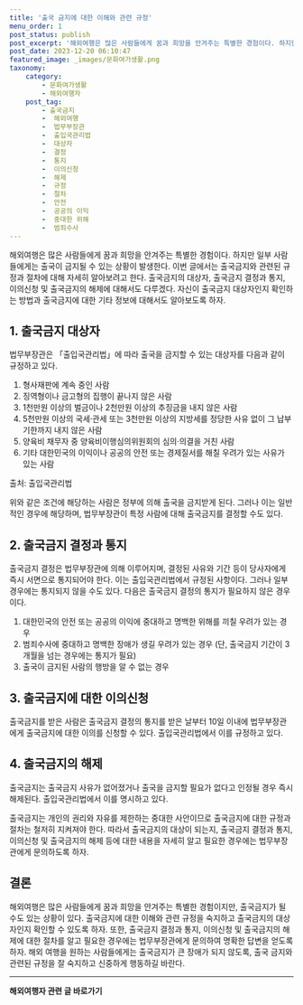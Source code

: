 ```yaml
---
title: '출국 금지에 대한 이해와 관련 규정'
menu_order: 1
post_status: publish
post_excerpt: '해외여행은 많은 사람들에게 꿈과 희망을 안겨주는 특별한 경험이다. 하지만 일부 사람들에게는 출국이 금지될 수 있는 상황이 발생한다. 이번 글에서는 출국금지와 관련된 규정과 절차에 대해 자세히 알아보려고 한다. 출국금지의 대상자, 출국금지 결정과 통지, 이의신청 및 출국금지의 해제에 대해서도 다루겠다. 자신이 출국금지 대상자인지 확인하는 방법과 출국금지에 대한 기타 정보에 대해서도 알아보도록 하자.'
post_date: 2023-12-20 06:10:47
featured_image: _images/문화여가생활.png
taxonomy:
    category:
        - 문화여가생활
        - 해외여행자
    post_tag:
        - 출국금지
        -  해외여행
        -  법무부장관
        -  출입국관리법
        -  대상자
        -  결정
        -  통지
        -  이의신청
        -  해제
        -  규정
        -  절차
        -  안전
        -  공공의 이익
        -  중대한 위해
        -  범죄수사
---
```



해외여행은 많은 사람들에게 꿈과 희망을 안겨주는 특별한 경험이다. 하지만 일부 사람들에게는 출국이 금지될 수 있는 상황이 발생한다. 이번 글에서는 출국금지와 관련된 규정과 절차에 대해 자세히 알아보려고 한다. 출국금지의 대상자, 출국금지 결정과 통지, 이의신청 및 출국금지의 해제에 대해서도 다루겠다. 자신이 출국금지 대상자인지 확인하는 방법과 출국금지에 대한 기타 정보에 대해서도 알아보도록 하자.

## 1. 출국금지 대상자

법무부장관은 「출입국관리법」에 따라 출국을 금지할 수 있는 대상자를 다음과 같이 규정하고 있다.

1. 형사재판에 계속 중인 사람
2. 징역형이나 금고형의 집행이 끝나지 않은 사람
3. 1천만원 이상의 벌금이나 2천만원 이상의 추징금을 내지 않은 사람
4. 5천만원 이상의 국세·관세 또는 3천만원 이상의 지방세를 정당한 사유 없이 그 납부기한까지 내지 않은 사람
5. 양육비 채무자 중 양육비이행심의위원회의 심의·의결을 거친 사람
6. 기타 대한민국의 이익이나 공공의 안전 또는 경제질서를 해칠 우려가 있는 사유가 있는 사람

출처: 출입국관리법 

위와 같은 조건에 해당하는 사람은 정부에 의해 출국을 금지받게 된다. 그러나 이는 일반적인 경우에 해당하며, 법무부장관이 특정 사람에 대해 출국금지를 결정할 수도 있다.

## 2. 출국금지 결정과 통지

출국금지 결정은 법무부장관에 의해 이루어지며, 결정된 사유와 기간 등이 당사자에게 즉시 서면으로 통지되어야 한다. 이는 출입국관리법에서 규정된 사항이다. 그러나 일부 경우에는 통지되지 않을 수도 있다. 다음은 출국금지 결정의 통지가 필요하지 않은 경우이다.

1) 대한민국의 안전 또는 공공의 이익에 중대하고 명백한 위해를 끼칠 우려가 있는 경우
2) 범죄수사에 중대하고 명백한 장애가 생길 우려가 있는 경우 (단, 출국금지 기간이 3개월을 넘는 경우에는 통지가 필요)
3) 출국이 금지된 사람의 행방을 알 수 없는 경우

## 3. 출국금지에 대한 이의신청

출국금지를 받은 사람은 출국금지 결정의 통지를 받은 날부터 10일 이내에 법무부장관에게 출국금지에 대한 이의를 신청할 수 있다. 출입국관리법에서 이를 규정하고 있다.

## 4. 출국금지의 해제

출국금지는 출국금지 사유가 없어졌거나 출국을 금지할 필요가 없다고 인정될 경우 즉시 해제된다. 출입국관리법에서 이를 명시하고 있다.

출국금지는 개인의 권리와 자유를 제한하는 중대한 사안이므로 출국금지에 대한 규정과 절차는 철저히 지켜져야 한다. 따라서 출국금지의 대상이 되는지, 출국금지 결정과 통지, 이의신청 및 출국금지의 해제 등에 대한 내용을 자세히 알고 필요한 경우에는 법무부장관에게 문의하도록 하자.

## 결론

해외여행은 많은 사람들에게 꿈과 희망을 안겨주는 특별한 경험이지만, 출국금지가 될 수도 있는 상황이 있다. 출국금지에 대한 이해와 관련 규정을 숙지하고 출국금지의 대상자인지 확인할 수 있도록 하자. 또한, 출국금지 결정과 통지, 이의신청 및 출국금지의 해제에 대한 절차를 알고 필요한 경우에는 법무부장관에게 문의하여 명확한 답변을 얻도록 하자. 해외 여행을 원하는 사람들에게는 출국금지가 큰 장애가 되지 않도록, 출국 금지와 관련된 규정을 잘 숙지하고 신중하게 행동하길 바란다.
<!-- wp:separator -->
<hr class="wp-block-separator has-alpha-channel-opacity"/>
<!-- /wp:separator -->

<!-- wp:group {"backgroundColor":"base","layout":{"type":"constrained"}} -->
<div class="wp-block-group has-base-background-color has-background"><!-- wp:paragraph {"align":"center","fontSize":"medium"} -->
<p class="has-text-align-center has-large-font-size"><strong>해외여행자 관련 글 바로가기</strong></p>
<!-- /wp:paragraph -->


<!-- wp:latest-posts
{"categories":[{"id":14870,"count":19,"description":"","link":"https://uknowlaw.com/category/%ed%95%b4%ec%99%b8%ec%97%ac%ed%96%89%ec%9e%90/","name":"해외여행자","slug":"해외여행자","taxonomy":"category","parent":0,"meta":[],"_links":{"self":[{"href":"https://uknowlaw.com/wp-json/wp/v2/categories/14870"}],"collection":[{"href":"https://uknowlaw.com/wp-json/wp/v2/categories"}],"about":[{"href":"https://uknowlaw.com/wp-json/wp/v2/taxonomies/category"}],"wp:post_type":[{"href":"https://uknowlaw.com/wp-json/wp/v2/posts?categories=14870"}],"curies":[{"name":"wp","href":"https://api.w.org/{rel}","templated":true}]}}],"postsToShow":100,"excerptLength":28,"postLayout":"grid","columns":2,"featuredImageAlign":"left","featuredImageSizeSlug":"large","fontSize":"small"} /--></div>
<!-- /wp:group -->